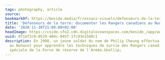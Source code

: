 ```yaml
---
tags: photography, article
source:
bookmarkOf: https://beside.media/fr/essais-visuels/defenseurs-de-la-terre/
title: 'Défenseurs de la terre: documenter les Rangers canadiens au Nunavut'
date: '2020-11-30T21:09:00+02:00'
headImage: https://cside.sfo2.cdn.digitaloceanspaces.com/beside_/app/www/2020/10/003-20170827-RangerPatrol-0013-flat.jpg
uuid: 071ef2c9-0529-48dc-845f-1fc93e1548c1
description: En 1998, un jeune soldat du nom de Philip Cheung effectuait un voyage
  au Nunavut pour apprendre les techniques de survie des Rangers canadiens, une unité
  spéciale de la Force de réserve de l'Armée.&hellip;
---
```

